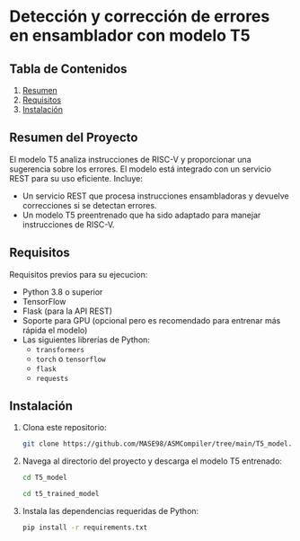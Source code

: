 # Detección y corrección de errores en ensamblador con modelo T5


## Tabla de Contenidos
1. [Resumen](#resumen)
2. [Requisitos](#requisitos)
3. [Instalación](#instalación)

## Resumen del Proyecto
El modelo T5 analiza instrucciones de RISC-V y proporcionar una sugerencia sobre los errores. El modelo está integrado con un servicio REST para su uso eficiente.
Incluye:
- Un servicio REST que procesa instrucciones ensambladoras y devuelve correcciones si se detectan errores.
- Un modelo T5 preentrenado que ha sido adaptado para manejar instrucciones de RISC-V.

## Requisitos

Requisitos previos para su ejecucion:
- Python 3.8 o superior
- TensorFlow 
- Flask (para la API REST)
- Soporte para GPU (opcional pero es recomendado para entrenar más rápida el modelo)
- Las siguientes librerías de Python:
  - `transformers`
  - `torch` o `tensorflow`
  - `flask`
  - `requests`

## Instalación
1. Clona este repositorio:
    ```bash
    git clone https://github.com/MASE98/ASMCompiler/tree/main/T5_model.git
    ```
2. Navega al directorio del proyecto y descarga el modelo T5 entrenado:
    ```bash
    cd T5_model
    ```

    ```bash
    cd t5_trained_model
    ```
3. Instala las dependencias requeridas de Python:
    ```bash
    pip install -r requirements.txt
    ```